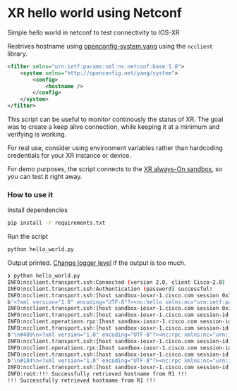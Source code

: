 # XR hello world using Netconf

Simple hello world in netconf to test connectivity to IOS-XR

Restrives hostname using [openconfig-system.yang](https://github.com/openconfig/public/blob/master/release/models/system/openconfig-system.yang) using the `ncclient` library.

```xml
<filter xmlns="urn:ietf:params:xml:ns:netconf:base:1.0">
    <system xmlns="http://openconfig.net/yang/system">
        <config>
            <hostname />
        </config>
    </system>
</filter>
```

This script can be useful to monitor continously the status of XR. The goal was to create a keep alive connection, while keeping it at a minimum and verifying is working.

For real use, consider using environment variables rather than hardcoding credentials for your XR instance or device.

For demo purposes, the script connects to the [XR always-On sandbox](https://developer.cisco.com/site/sandbox/), so you can test it right away.

### How to use it

Install dependencies

```bash
pip install -r requirements.txt
```

Run the script

```bash
python hello_world.py
```

Output printed. [Change logger level](hello_world.py#L8) if the output is too much.

```bash
❯ python hello_world.py
INFO:ncclient.transport.ssh:Connected (version 2.0, client Cisco-2.0)
INFO:ncclient.transport.ssh:Authentication (password) successful!
INFO:ncclient.transport.ssh:[host sandbox-iosxr-1.cisco.com session 0x10da0a7a0] Sending:
b'<?xml version="1.0" encoding="UTF-8"?><nc:hello xmlns:nc="urn:ietf:params:xml:ns:netconf:base:1.0"><nc:capabilities><nc:capability>urn:ietf:params:netconf:base:1.0</nc:capability><nc:capability>urn:ietf:params:netconf:base:1.1</nc:capability><nc:capability>urn:ietf:params:netconf:capability:writable-running:1.0</nc:capability><nc:capability>urn:ietf:params:netconf:capability:candidate:1.0</nc:capability><nc:capability>urn:ietf:params:netconf:capability:confirmed-commit:1.0</nc:capability><nc:capability>urn:ietf:params:netconf:capability:rollback-on-error:1.0</nc:capability><nc:capability>urn:ietf:params:netconf:capability:startup:1.0</nc:capability><nc:capability>urn:ietf:params:netconf:capability:url:1.0?scheme=http,ftp,file,https,sftp</nc:capability><nc:capability>urn:ietf:params:netconf:capability:validate:1.0</nc:capability><nc:capability>urn:ietf:params:netconf:capability:xpath:1.0</nc:capability><nc:capability>urn:ietf:params:netconf:capability:notification:1.0</nc:capability><nc:capability>urn:ietf:params:netconf:capability:interleave:1.0</nc:capability><nc:capability>urn:ietf:params:netconf:capability:with-defaults:1.0</nc:capability></nc:capabilities></nc:hello>]]>]]>'
INFO:ncclient.transport.ssh:[host sandbox-iosxr-1.cisco.com session 0x10da0a7a0] Received message from host
INFO:ncclient.transport.ssh:[host sandbox-iosxr-1.cisco.com session-id 4088117853] initialized: session-id=4088117853 | server_capabilities=<dict_keyiterator object at 0x10eb65f80>
INFO:ncclient.operations.rpc:[host sandbox-iosxr-1.cisco.com session-id 4088117853] Requesting 'GetConfig'
INFO:ncclient.transport.ssh:[host sandbox-iosxr-1.cisco.com session-id 4088117853] Sending:
b'\n#409\n<?xml version="1.0" encoding="UTF-8"?><nc:rpc xmlns:nc="urn:ietf:params:xml:ns:netconf:base:1.0" message-id="urn:uuid:8f5d39d9-4daf-47b0-b869-44472c96c322"><nc:get-config><nc:source><nc:running/></nc:source><nc:filter> \n        <system xmlns="http://openconfig.net/yang/system">\n            <config>\n                <hostname/>\n            </config>\n        </system>\n    </nc:filter></nc:get-config></nc:rpc>\n##\n'
INFO:ncclient.transport.ssh:[host sandbox-iosxr-1.cisco.com session-id 4088117853] Received message from host
INFO:ncclient.operations.rpc:[host sandbox-iosxr-1.cisco.com session-id 4088117853] Requesting 'CloseSession'
INFO:ncclient.transport.ssh:[host sandbox-iosxr-1.cisco.com session-id 4088117853] Sending:
b'\n#184\n<?xml version="1.0" encoding="UTF-8"?><nc:rpc xmlns:nc="urn:ietf:params:xml:ns:netconf:base:1.0" message-id="urn:uuid:f1803e08-a68f-44aa-80f8-75226a007917"><nc:close-session/></nc:rpc>\n##\n'
INFO:ncclient.transport.ssh:[host sandbox-iosxr-1.cisco.com session-id 4088117853] Received message from host
INFO:root:!!! Successfully retrieved hostname from R1 !!!
!!! Successfully retrieved hostname from R1 !!!
```
